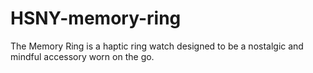 # HSNY-memory-ring
The Memory Ring is a haptic ring watch designed to be a nostalgic and mindful accessory worn on the go. 
